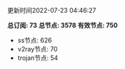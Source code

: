更新时间2022-07-23 04:46:27

**总订阅: 73**
**总节点: 3578**
**有效节点: 750**
- ss节点: 626
- v2ray节点: 70
- trojan节点: 54
